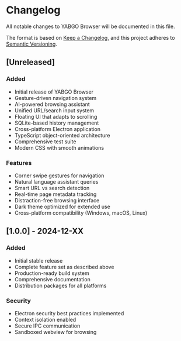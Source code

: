 # Changelog

All notable changes to YABGO Browser will be documented in this file.

The format is based on [Keep a Changelog](https://keepachangelog.com/en/1.0.0/),
and this project adheres to [Semantic Versioning](https://semver.org/spec/v2.0.0.html).

## [Unreleased]

### Added
- Initial release of YABGO Browser
- Gesture-driven navigation system
- AI-powered browsing assistant
- Unified URL/search input system
- Floating UI that adapts to scrolling
- SQLite-based history management
- Cross-platform Electron application
- TypeScript object-oriented architecture
- Comprehensive test suite
- Modern CSS with smooth animations

### Features
- Corner swipe gestures for navigation
- Natural language assistant queries
- Smart URL vs search detection
- Real-time page metadata tracking
- Distraction-free browsing interface
- Dark theme optimized for extended use
- Cross-platform compatibility (Windows, macOS, Linux)

## [1.0.0] - 2024-12-XX

### Added
- Initial stable release
- Complete feature set as described above
- Production-ready build system
- Comprehensive documentation
- Distribution packages for all platforms

### Security
- Electron security best practices implemented
- Context isolation enabled
- Secure IPC communication
- Sandboxed webview for browsing